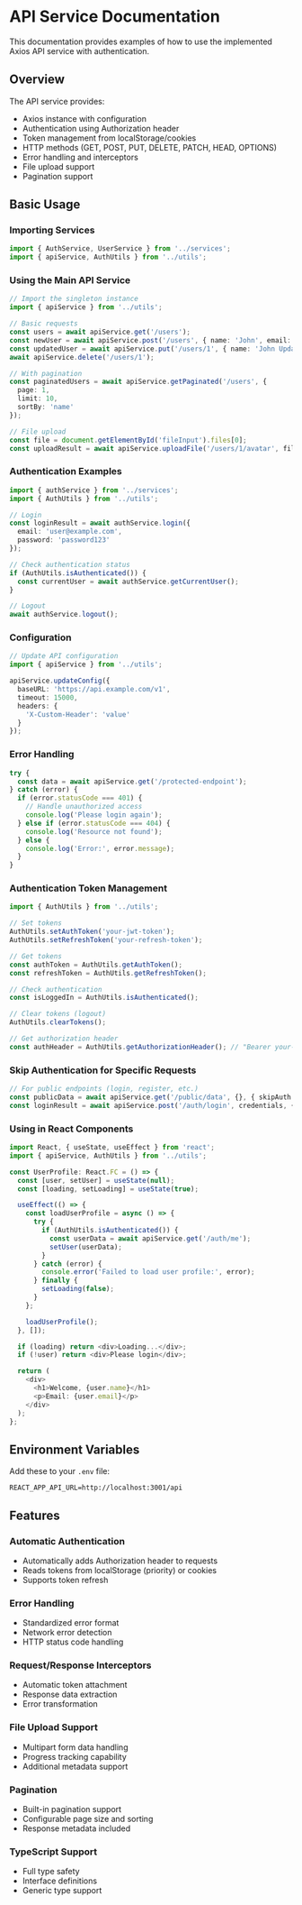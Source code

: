 # API Service Documentation

This documentation provides examples of how to use the implemented Axios API service with authentication.

## Overview

The API service provides:
- Axios instance with configuration
- Authentication using Authorization header
- Token management from localStorage/cookies
- HTTP methods (GET, POST, PUT, DELETE, PATCH, HEAD, OPTIONS)
- Error handling and interceptors
- File upload support
- Pagination support

## Basic Usage

### Importing Services

```typescript
import { AuthService, UserService } from '../services';
import { apiService, AuthUtils } from '../utils';
```

### Using the Main API Service

```typescript
// Import the singleton instance
import { apiService } from '../utils';

// Basic requests
const users = await apiService.get('/users');
const newUser = await apiService.post('/users', { name: 'John', email: 'john@example.com' });
const updatedUser = await apiService.put('/users/1', { name: 'John Updated' });
await apiService.delete('/users/1');

// With pagination
const paginatedUsers = await apiService.getPaginated('/users', { 
  page: 1, 
  limit: 10, 
  sortBy: 'name' 
});

// File upload
const file = document.getElementById('fileInput').files[0];
const uploadResult = await apiService.uploadFile('/users/1/avatar', file, 'avatar');
```

### Authentication Examples

```typescript
import { authService } from '../services';
import { AuthUtils } from '../utils';

// Login
const loginResult = await authService.login({
  email: 'user@example.com',
  password: 'password123'
});

// Check authentication status
if (AuthUtils.isAuthenticated()) {
  const currentUser = await authService.getCurrentUser();
}

// Logout
await authService.logout();
```

### Configuration

```typescript
// Update API configuration
import { apiService } from '../utils';

apiService.updateConfig({
  baseURL: 'https://api.example.com/v1',
  timeout: 15000,
  headers: {
    'X-Custom-Header': 'value'
  }
});
```

### Error Handling

```typescript
try {
  const data = await apiService.get('/protected-endpoint');
} catch (error) {
  if (error.statusCode === 401) {
    // Handle unauthorized access
    console.log('Please login again');
  } else if (error.statusCode === 404) {
    console.log('Resource not found');
  } else {
    console.log('Error:', error.message);
  }
}
```

### Authentication Token Management

```typescript
import { AuthUtils } from '../utils';

// Set tokens
AuthUtils.setAuthToken('your-jwt-token');
AuthUtils.setRefreshToken('your-refresh-token');

// Get tokens
const authToken = AuthUtils.getAuthToken();
const refreshToken = AuthUtils.getRefreshToken();

// Check authentication
const isLoggedIn = AuthUtils.isAuthenticated();

// Clear tokens (logout)
AuthUtils.clearTokens();

// Get authorization header
const authHeader = AuthUtils.getAuthorizationHeader(); // "Bearer your-jwt-token"
```

### Skip Authentication for Specific Requests

```typescript
// For public endpoints (login, register, etc.)
const publicData = await apiService.get('/public/data', {}, { skipAuth: true });
const loginResult = await apiService.post('/auth/login', credentials, { skipAuth: true });
```

### Using in React Components

```typescript
import React, { useState, useEffect } from 'react';
import { apiService, AuthUtils } from '../utils';

const UserProfile: React.FC = () => {
  const [user, setUser] = useState(null);
  const [loading, setLoading] = useState(true);

  useEffect(() => {
    const loadUserProfile = async () => {
      try {
        if (AuthUtils.isAuthenticated()) {
          const userData = await apiService.get('/auth/me');
          setUser(userData);
        }
      } catch (error) {
        console.error('Failed to load user profile:', error);
      } finally {
        setLoading(false);
      }
    };

    loadUserProfile();
  }, []);

  if (loading) return <div>Loading...</div>;
  if (!user) return <div>Please login</div>;

  return (
    <div>
      <h1>Welcome, {user.name}</h1>
      <p>Email: {user.email}</p>
    </div>
  );
};
```

## Environment Variables

Add these to your `.env` file:

```
REACT_APP_API_URL=http://localhost:3001/api
```

## Features

### Automatic Authentication
- Automatically adds Authorization header to requests
- Reads tokens from localStorage (priority) or cookies
- Supports token refresh

### Error Handling
- Standardized error format
- Network error detection
- HTTP status code handling

### Request/Response Interceptors
- Automatic token attachment
- Response data extraction
- Error transformation

### File Upload Support
- Multipart form data handling
- Progress tracking capability
- Additional metadata support

### Pagination
- Built-in pagination support
- Configurable page size and sorting
- Response metadata included

### TypeScript Support
- Full type safety
- Interface definitions
- Generic type support